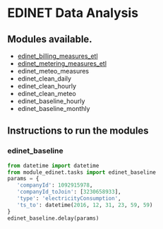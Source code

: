 # EDINET Data Analysis

## Modules available.
- [edinet_billing_measures_etl](edinet_billing_measures_etl/README.md)
- [edinet_metering_measures_etl](edinet_metering_measures_etl/README.md)
- edinet_meteo_measures
- edinet_clean_daily
- edinet_clean_hourly
- edinet_clean_meteo
- edinet_baseline_hourly
- edinet_baseline_monthly

## Instructions to run the modules
### edinet_baseline
```python
from datetime import datetime
from module_edinet.tasks import edinet_baseline
params = {
   'companyId': 1092915978,
   'companyId_toJoin': [3230658933],
   'type': 'electricityConsumption',
   'ts_to': datetime(2016, 12, 31, 23, 59, 59)
}
edinet_baseline.delay(params)
```

